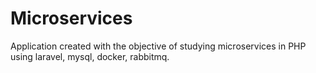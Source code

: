 
# Microservices 

Application created with the objective of studying microservices in PHP using laravel, mysql, docker, rabbitmq.


